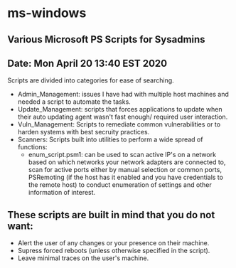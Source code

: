 # ms-windows
## Various Microsoft PS Scripts for Sysadmins
## Date: Mon April 20 13:40 EST 2020

Scripts are divided into categories for ease of searching.
- Admin_Management: issues I have had with multiple  host machines and needed a script to automate the tasks.
- Update_Management: scripts that forces applications to update when their auto updating agent wasn't fast enough/ required user interaction.
- Vuln_Management: Scripts to remediate common vulnerabilities or to harden systems with best secruity practices.
- Scanners: Scripts built into utilities to perform a wide spread of functions:
    - enum_script.psm1: can be used to scan active IP's on a network based on which networks your network adapters are connected to, scan         for active ports either by manual selection or common ports, PSRemoting (if the host has it enabled and you have credentials to           the remote host) to conduct enumeration of settings and other information of interest.
 

## These scripts are built in mind that you do not want:
- Alert the user of any changes or your presence on their machine.
- Supress forced reboots (unless otherwise specified in the script).
- Leave minimal traces on the user's machine.
